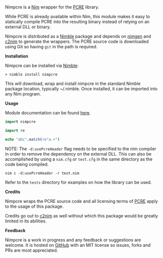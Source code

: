 Nimpcre is a [Nim](https://nim-lang.org/) wrapper for the [PCRE](https://github.com/svn2github/pcre) library.

While PCRE is already available within Nim, this module makes it easy to statically compile PCRE into the resulting binary instead of relying on an external DLL or binary.

Nimpcre is distributed as a [Nimble](https://github.com/nim-lang/nimble) package and depends on [nimgen](https://github.com/genotrance/nimgen) and [c2nim](https://github.com/nim-lang/c2nim/) to generate the wrappers. The PCRE source code is downloaded using Git so having ```git``` in the path is required.

__Installation__

Nimpcre can be installed via [Nimble](https://github.com/nim-lang/nimble):

```
> nimble install nimpcre
```

This will download, wrap and install nimpcre in the standard Nimble package location, typically ~/.nimble. Once installed, it can be imported into any Nim program.

__Usage__

Module documentation can be found [here](http://nimgen.genotrance.com/nimpcre).

```nim
import nimpcre

import re

echo "abc".match(re"a.+")
```

NOTE: The `-d:usePcreHeader` flag needs to be specified to the nim compiler in order to remove the dependency on the external DLL. This can also be accomplished by using a `nim.cfg` or `test.cfg` in the same directory as the code being compiled.

```
nim c -d:usePcreHeader -r test.nim
```

Refer to the ```tests``` directory for examples on how the library can be used.

__Credits__

Nimpcre wraps the PCRE source code and all licensing terms of [PCRE](https://github.com/svn2github/pcre/blob/master/LICENCE) apply to the usage of this package.

Credits go out to [c2nim](https://github.com/nim-lang/c2nim/) as well without which this package would be greatly limited in its abilities.

__Feedback__

Nimpcre is a work in progress and any feedback or suggestions are welcome. It is hosted on [GitHub](https://github.com/genotrance/nimpcre) with an MIT license so issues, forks and PRs are most appreciated.
